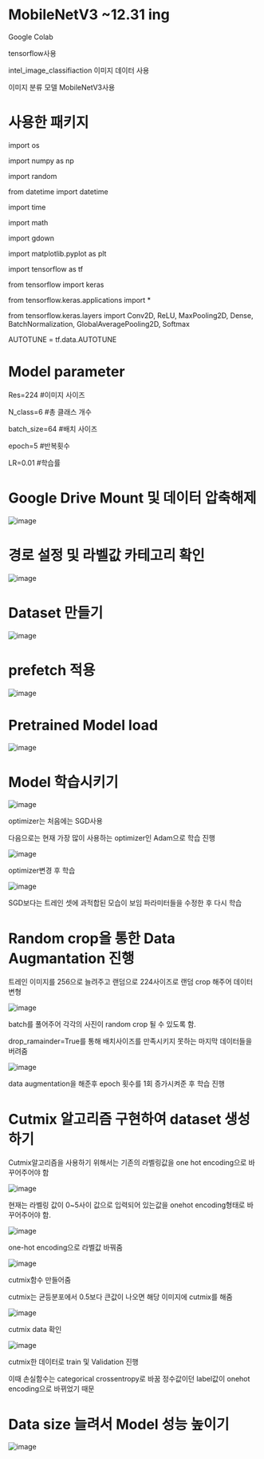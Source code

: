 # MobileNetV3 ~12.31 ing

Google Colab

tensorflow사용

intel_image_classifiaction 이미지 데이터 사용

이미지 분류 모델 MobileNetV3사용

# 사용한 패키지

import os

import numpy as np

import random

from datetime import datetime

import time

import math

import gdown

import matplotlib.pyplot as plt

import tensorflow as tf

from tensorflow import keras

from tensorflow.keras.applications import *

from tensorflow.keras.layers import Conv2D, ReLU, MaxPooling2D, Dense, BatchNormalization, GlobalAveragePooling2D, Softmax

AUTOTUNE = tf.data.AUTOTUNE

# Model parameter

Res=224 #이미지 사이즈

N_class=6 #총 클래스 개수

batch_size=64 #배치 사이즈

epoch=5 #반복횟수

LR=0.01 #학습률

# Google Drive Mount 및 데이터 압축해제

![image](https://user-images.githubusercontent.com/104436260/203930367-94bc2444-2471-4702-a00d-c48b692738a3.png)

# 경로 설정 및 라벨값 카테고리 확인

![image](https://user-images.githubusercontent.com/104436260/203930725-989ba318-fcdc-48e5-809d-46ac266f4f24.png)

# Dataset 만들기

![image](https://user-images.githubusercontent.com/104436260/201830219-90e9af40-089d-4b20-a5d3-c893d6c8d090.png)

# prefetch 적용

![image](https://user-images.githubusercontent.com/104436260/201830360-19acfd4a-4889-420c-acb5-006e1f213af8.png)

# Pretrained Model load

![image](https://user-images.githubusercontent.com/104436260/201830479-326b10ef-6a12-4bf8-b246-71b076cf228a.png)

# Model 학습시키기

![image](https://user-images.githubusercontent.com/104436260/201830581-c28a2bcc-3520-4b15-9082-aa2491c73e4e.png)

optimizer는 처음에는 SGD사용

다음으로는 현재 가장 많이 사용하는 optimizer인 Adam으로 학습 진행

![image](https://user-images.githubusercontent.com/104436260/201831396-45cb096b-1375-4e84-beac-a02c3a61c94b.png)

optimizer변경 후 학습

![image](https://user-images.githubusercontent.com/104436260/203933848-31a322c8-f747-432e-b65e-0d4e9ed411bb.png)

SGD보다는 트레인 셋에 과적합된 모습이 보임 파라미터들을 수정한 후 다시 학습

# Random crop을 통한 Data Augmantation 진행

트레인 이미지를 256으로 늘려주고 랜덤으로 224사이즈로 랜덤 crop 해주어 데이터 변형

![image](https://user-images.githubusercontent.com/104436260/201831917-40d96a76-757b-4ad3-9727-7b15ed0bc842.png)

batch를 풀어주어 각각의 사진이 random crop 될 수 있도록 함.

drop_ramainder=True를 통해 배치사이즈를 만족시키지 못하는 마지막 데이터들을 버려줌

![image](https://user-images.githubusercontent.com/104436260/201832731-2b9d5a4c-ddb2-41aa-92e1-bd6b792a5538.png)

data augmentation을 해준후 epoch 횟수를 1회 증가시켜준 후 학습 진행

# Cutmix 알고리즘 구현하여 dataset 생성하기

Cutmix알고리즘을 사용하기 위해서는 기존의 라벨링값을 one hot encoding으로 바꾸어주어야 함

![image](https://user-images.githubusercontent.com/104436260/201834015-efdef40a-8bd2-42f9-8f9c-fdc6ce237654.png)

현재는 라벨링 값이 0~5사이 값으로 입력되어 있는값을 onehot encoding형태로 바꾸어주어야 함.

![image](https://user-images.githubusercontent.com/104436260/201834994-d85abbc7-895c-4076-9183-5a08df806a23.png)

one-hot encoding으로 라벨값 바꿔줌

![image](https://user-images.githubusercontent.com/104436260/201858941-47774c25-795e-4c24-8430-92c7e551671d.png)

cutmix함수 만들어줌

cutmix는 균등분포에서 0.5보다 큰값이 나오면 해당 이미지에 cutmix를 해줌

![image](https://user-images.githubusercontent.com/104436260/201859582-a7ffad6b-288d-4a9e-b237-1a9cd8ddfeb4.png)

cutmix data 확인

![image](https://user-images.githubusercontent.com/104436260/204228817-03554dc3-9663-4aa1-877d-44e3e2739be0.png)

cutmix한 데이터로 train 및 Validation 진행

이때 손실함수는 categorical crossentropy로 바꿈 정수값이던 label값이 onehot encoding으로 바뀌었기 때문
# Data size 늘려서 Model 성능 높이기

![image](https://user-images.githubusercontent.com/104436260/207208516-447e0cdf-ffea-41f1-a2dc-c807757430a2.png)

